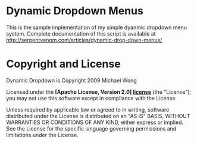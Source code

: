 Dynamic Dropdown Menus
======================
This is the sample implementation of my simple dyanmic dropdown menu system. Complete documentation of this script is available at http://serpentvenom.com/articles/dynamic-drop-down-menus/


Copyright and License
=====================
Dynamic Dropdown is Copyright 2009 Michael Wong

Licensed under the **[Apache License, Version 2.0] [license]** (the "License"); you may not use this software except in compliance with the License.

Unless required by applicable law or agreed to in writing, software distributed under the License is distributed on an "AS IS" BASIS, WITHOUT WARRANTIES OR CONDITIONS OF ANY KIND, either express or implied. See the License for the specific language governing permissions and limitations under the License.

[license]: http://www.apache.org/licenses/LICENSE-2.0
